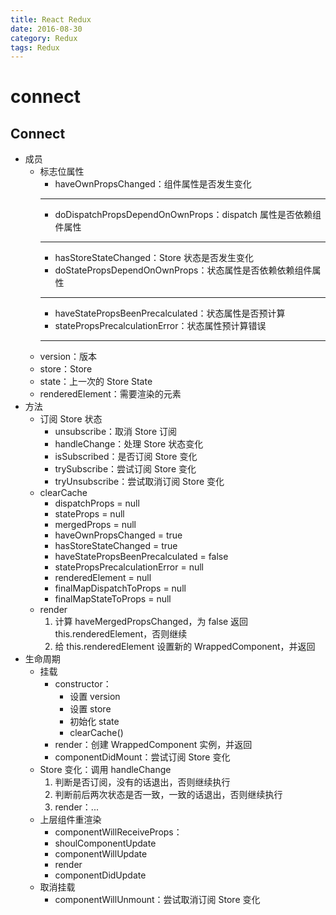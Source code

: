 ```yaml
---
title: React Redux
date: 2016-08-30
category: Redux
tags: Redux
---
```


# connect
## Connect
- 成员
    - 标志位属性
        - haveOwnPropsChanged：组件属性是否发生变化
        - ---
        - doDispatchPropsDependOnOwnProps：dispatch 属性是否依赖组件属性
        - ---
        - hasStoreStateChanged：Store 状态是否发生变化
        - doStatePropsDependOnOwnProps：状态属性是否依赖依赖组件属性
        - ---
        - haveStatePropsBeenPrecalculated：状态属性是否预计算
        - statePropsPrecalculationError：状态属性预计算错误
        - ---
    - version：版本
    - store：Store
    - state：上一次的 Store State
    - renderedElement：需要渲染的元素
- 方法
    - 订阅 Store 状态
        - unsubscribe：取消 Store 订阅
        - handleChange：处理 Store 状态变化
        - isSubscribed：是否订阅 Store 变化
        - trySubscribe：尝试订阅 Store 变化
        - tryUnsubscribe：尝试取消订阅 Store 变化
    - clearCache
        - dispatchProps = null
        - stateProps = null
        - mergedProps = null
        - haveOwnPropsChanged = true
        - hasStoreStateChanged = true
        - haveStatePropsBeenPrecalculated = false
        - statePropsPrecalculationError = null
        - renderedElement = null
        - finalMapDispatchToProps = null
        - finalMapStateToProps = null
    - render
        1. 计算 haveMergedPropsChanged，为 false 返回 this.renderedElement，否则继续
        2. 给 this.renderedElement 设置新的 WrappedComponent，并返回
- 生命周期
    - 挂载
        - constructor：
            - 设置 version
            - 设置 store
            - 初始化 state
            - clearCache()
        - render：创建 WrappedComponent 实例，并返回
        - componentDidMount：尝试订阅 Store 变化
    - Store 变化：调用 handleChange
        1. 判断是否订阅，没有的话退出，否则继续执行
        2. 判断前后两次状态是否一致，一致的话退出，否则继续执行
        3. render：...
    - 上层组件重渲染
        - componentWillReceiveProps：
        - shoulComponentUpdate
        - componentWillUpdate
        - render
        - componentDidUpdate
    - 取消挂载
        - componentWillUnmount：尝试取消订阅 Store 变化
